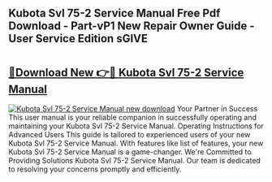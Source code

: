 ## Kubota Svl 75-2 Service Manual Free Pdf Download - Part-vP1 New Repair Owner Guide - User Service Edition sGIVE

# <h2><a href="http://bc95372.oget.top/?id=Kubota+Svl+75-2+Service+Manual">🔗Download New 👉🔴 Kubota Svl 75-2 Service Manual</a></h2>

[![Kubota Svl 75-2 Service Manual new download](https://i.imgur.com/5g1atiW.png)](http://bc95372.oget.top/?id=Kubota+Svl+75-2+Service+Manual)
Your Partner in Success This user manual is your reliable companion in successfully operating and maintaining your Kubota Svl 75-2 Service Manual. Operating Instructions for Advanced Users This guide is tailored to experienced users of your new Kubota Svl 75-2 Service Manual. With features like list of features, your new Kubota Svl 75-2 Service Manual is a game-changer. We're Committed to Providing Solutions Kubota Svl 75-2 Service Manual. Our team is dedicated to resolving your concerns promptly and efficiently.
